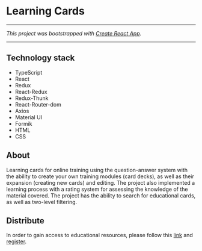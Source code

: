 # Learning Cards
___
*This project was bootstrapped with [Create React App](https://github.com/facebook/create-react-app).*
___
## Technology stack
* TypeScript
* React
* Redux
* React-Redux
* Redux-Thunk
* React-Router-dom
* Axios
* Material UI
* Formik
* HTML
* CSS

## About
Learning cards for online training using the question-answer system with the ability to create your own training
modules (card decks), as well as their expansion (creating new cards) and editing. The project also implemented
a learning process with a rating system for assessing the knowledge of the material covered. The project has
the ability to search for educational cards, as well as two-level filtering.

## Distribute
In order to gain access to educational resources, please follow this
[link](https://Dora-ApplePie.github.io/cards-project/#/login) and [register](https://Dora-ApplePie.github.io/cards-project/#/register).